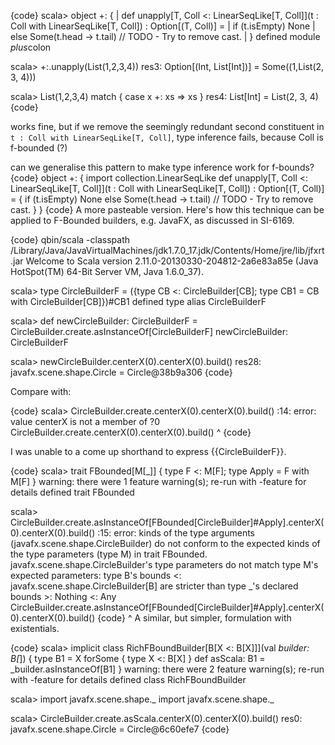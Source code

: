 {code}
scala> object +: {
     |     def unapply[T, Coll <: LinearSeqLike[T, Coll]](t : Coll with LinearSeqLike[T, Coll]) : Option[(T, Coll)] =
     |       if (t.isEmpty) None
     |       else Some(t.head -> t.tail) // TODO - Try to remove cast.
     | }
defined module $plus$colon

scala>  +:.unapply(List(1,2,3,4))
res3: Option[(Int, List[Int])] = Some((1,List(2, 3, 4)))

scala>  List(1,2,3,4) match { case x +: xs => xs }
res4: List[Int] = List(2, 3, 4)
{code}

works fine, but if we remove the seemingly redundant second constituent in `t : Coll with LinearSeqLike[T, Coll]`, type inference fails, because Coll is f-bounded (?)

can we generalise this pattern to make type inference work for f-bounds?
{code}
object +: {
  import collection.LinearSeqLike
  def unapply[T, Coll <: LinearSeqLike[T, Coll]](t : Coll with LinearSeqLike[T, Coll]) : Option[(T, Coll)] = {
    if (t.isEmpty) None
    else Some(t.head -> t.tail) // TODO - Try to remove cast.
  }
}
{code}
A more pasteable version.
Here's how this technique can be applied to F-Bounded builders, e.g. JavaFX, as discussed in SI-6169.

{code}
qbin/scala -classpath /Library/Java/JavaVirtualMachines/jdk1.7.0_17.jdk/Contents/Home/jre/lib/jfxrt.jar
Welcome to Scala version 2.11.0-20130330-204812-2a6e83a85e (Java HotSpot(TM) 64-Bit Server VM, Java 1.6.0_37).

scala> type CircleBuilderF = ({type CB <: CircleBuilder[CB]; type CB1 = CB with CircleBuilder[CB]})#CB1
defined type alias CircleBuilderF

scala> def newCircleBuilder: CircleBuilderF = CircleBuilder.create.asInstanceOf[CircleBuilderF]
newCircleBuilder: CircleBuilderF

scala> newCircleBuilder.centerX(0).centerX(0).build()
res28: javafx.scene.shape.Circle = Circle@38b9a306
{code}

Compare with:

{code}
scala> CircleBuilder.create.centerX(0).centerX(0).build()
<console>:14: error: value centerX is not a member of ?0
              CircleBuilder.create.centerX(0).centerX(0).build()
                                              ^
{code}

I was unable to a come up shorthand to express {{CircleBuilderF}}.

{code}
scala> trait FBounded[M[_]] { type F <: M[F]; type Apply = F with M[F] }
warning: there were 1 feature warning(s); re-run with -feature for details
defined trait FBounded

scala> CircleBuilder.create.asInstanceOf[FBounded[CircleBuilder]#Apply].centerX(0).centerX(0).build()
<console>:15: error: kinds of the type arguments (javafx.scene.shape.CircleBuilder) do not conform to the expected kinds of the type parameters (type M) in trait FBounded.
javafx.scene.shape.CircleBuilder's type parameters do not match type M's expected parameters:
type B's bounds <: javafx.scene.shape.CircleBuilder[B] are stricter than type _'s declared bounds >: Nothing <: Any
              CircleBuilder.create.asInstanceOf[FBounded[CircleBuilder]#Apply].centerX(0).centerX(0).build()
{code}
                                                ^
A similar, but simpler, formulation with existentials.

{code}
scala> implicit class RichFBoundBuilder[B[X <: B[X]]](val _builder: B[_]) {
  type B1 = X forSome { type X <: B[X] }
  def asScala: B1 = _builder.asInstanceOf[B1]
}
warning: there were 2 feature warning(s); re-run with -feature for details
defined class RichFBoundBuilder

scala> import javafx.scene.shape._
import javafx.scene.shape._

scala> CircleBuilder.create.asScala.centerX(0).centerX(0).build()
res0: javafx.scene.shape.Circle = Circle@6c60efe7 
{code}
